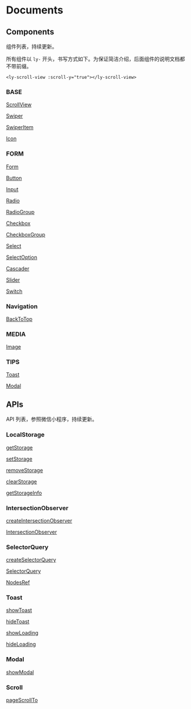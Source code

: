# Documents

## Components

组件列表，持续更新。

所有组件以 `ly-` 开头，书写方式如下。为保证简洁介绍，后面组件的说明文档都不带前缀。

```
<ly-scroll-view :scroll-y="true"></ly-scroll-view>
```

### BASE

[ScrollView](./components/README.ScrollView.md)

[Swiper](./components/README.Swiper.md)

[SwiperItem](./components/README.SwiperItem.md)

[Icon](./components/README.Icon.md)

### FORM

[Form](./components/README.Form.md)

[Button](./components/README.Button.md)

[Input](./components/README.Input.md)

[Radio](./components/README.Radio.md)

[RadioGroup](./components/README.RadioGroup.md)

[Checkbox](./components/README.Checkbox.md)

[CheckboxGroup](./components/README.CheckboxGroup.md)

[Select](./components/README.Select.md)

[SelectOption](./components/README.SelectOption.md)

[Cascader](./components/README.Cascader.md)

[Slider](./components/README.Slider.md)

[Switch](./components/README.Switch.md)

### Navigation

[BackToTop](./components/README.BackToTop.md)

### MEDIA

[Image](./components/README.Image.md)

### TIPS

[Toast](./components/README.Toast.md)

[Modal](./components/README.Modal.md)

## APIs

API 列表，参照微信小程序，持续更新。

### LocalStorage

[getStorage](./apis/README.LocalStorage.md#getStorage)

[setStorage](./apis/README.LocalStorage.md#setStorage)

[removeStorage](./apis/README.LocalStorage.md#removeStorage)

[clearStorage](./apis/README.LocalStorage.md#clearStorage)

[getStorageInfo](./apis/README.LocalStorage.md#getStorageInfo)

### IntersectionObserver

[createIntersectionObserver](./apis/README.IntersectionObserver.md#createIntersectionObserver)

[IntersectionObserver](./apis/README.IntersectionObserver.md#IntersectionObserver)

### SelectorQuery

[createSelectorQuery](./apis/README.SelectorQuery.md#createSelectorQuery)

[SelectorQuery](./apis/README.SelectorQuery.md#SelectorQuery)

[NodesRef](./apis/README.SelectorQuery.md#NodesRef)

### Toast

[showToast](./apis/README.Toast.md#showToast)

[hideToast](./apis/README.Toast.md#hideToast)

[showLoading](./apis/README.Toast.md#showLoading)

[hideLoading](./apis/README.Toast.md#hideLoading)

### Modal

[showModal](./apis/README.Modal.md#showModal)

### Scroll

[pageScrollTo](./apis/README.Scroll.md#pageScrollTo)

